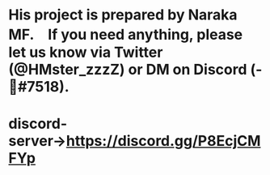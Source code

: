 # His project is prepared by Naraka MF.　If you need anything, please let us know via Twitter (@HMster_zzzZ) or DM on Discord (-🐹#7518).

# discord-server→https://discord.gg/P8EcjCMFYp
